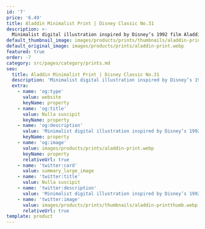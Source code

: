 ```yaml
---
id: '7'
price: '6.49'
title: Aladdin Minimalist Print | Disney Classic No.31
description: >-
  Minimalist digital illustration inspired by Disney’s 1992 film Aladdin. Printed on A5 silk 170gsm paper. Please note all prints are unframed.
default_thumbnail_image: images/products/prints/thumbnails/aladdin-printthumb.webp
default_original_image: images/products/prints/aladdin-print.webp
featured: true
order: -7
category: src/pages/category/prints.md
seo:
  title: Aladdin Minimalist Print | Disney Classic No.31
  description: 'Minimalist digital illustration inspired by Disney’s 1992 film Aladdin. Printed on A5 silk 170gsm paper. Please note all prints are unframed.'
  extra:
    - name: 'og:type'
      value: website
      keyName: property
    - name: 'og:title'
      value: Nulla suscipit
      keyName: property
    - name: 'og:description'
      value: 'Minimalist digital illustration inspired by Disney’s 1992 film Aladdin. Printed on A5 silk 170gsm paper. Please note all prints are unframed.'
      keyName: property
    - name: 'og:image'
      value: images/products/prints/aladdin-print.webp
      keyName: property
      relativeUrl: true
    - name: 'twitter:card'
      value: summary_large_image
    - name: 'twitter:title'
      value: Nulla suscipit
    - name: 'twitter:description'
      value: 'Minimalist digital illustration inspired by Disney’s 1992 film Aladdin. Printed on A5 silk 170gsm paper. Please note all prints are unframed.'
    - name: 'twitter:image'
      value: images/products/prints/thumbnails/aladdin-printthumb.webp
      relativeUrl: true
template: product
---
```

